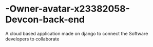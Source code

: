 # -Owner-avatar-x23382058-Devcon-back-end
A cloud based application made on django to connect the Software developers to collaborate
